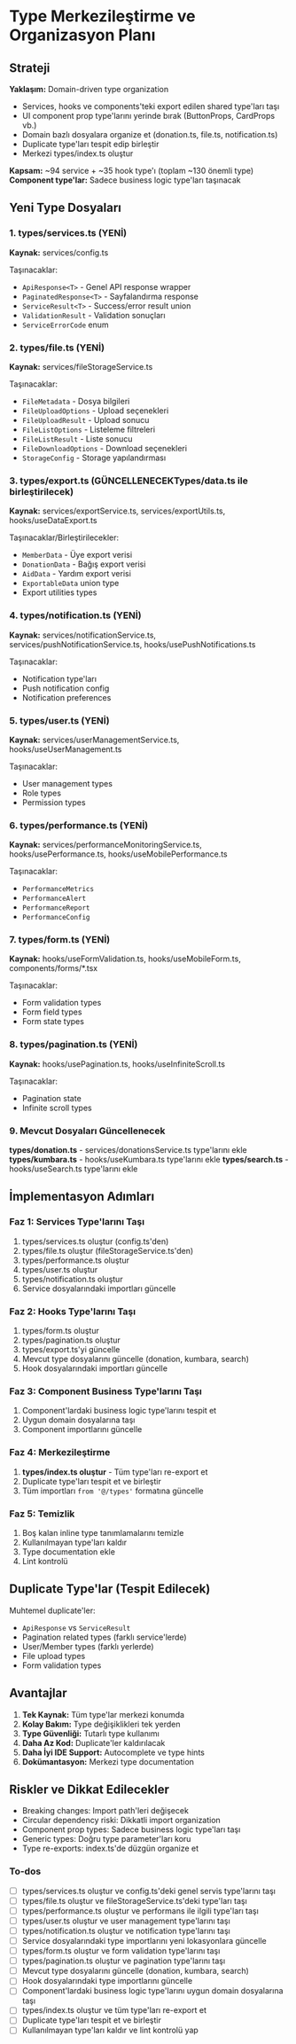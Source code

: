 <!-- 9c112d47-5879-4ac7-993c-f253bf8cc334 a829e73d-f000-428a-9c20-15ce6aaf2efc -->

# Type Merkezileştirme ve Organizasyon Planı

## Strateji

**Yaklaşım:** Domain-driven type organization

- Services, hooks ve components'teki export edilen shared type'ları taşı
- UI component prop type'larını yerinde bırak (ButtonProps, CardProps vb.)
- Domain bazlı dosyalara organize et (donation.ts, file.ts, notification.ts)
- Duplicate type'ları tespit edip birleştir
- Merkezi types/index.ts oluştur

**Kapsam:** ~94 service + ~35 hook type'ı (toplam ~130 önemli type) **Component
type'lar:** Sadece business logic type'ları taşınacak

## Yeni Type Dosyaları

### 1. types/services.ts (YENİ)

**Kaynak:** services/config.ts

Taşınacaklar:

- `ApiResponse<T>` - Genel API response wrapper
- `PaginatedResponse<T>` - Sayfalandırma response
- `ServiceResult<T>` - Success/error result union
- `ValidationResult` - Validation sonuçları
- `ServiceErrorCode` enum

### 2. types/file.ts (YENİ)

**Kaynak:** services/fileStorageService.ts

Taşınacaklar:

- `FileMetadata` - Dosya bilgileri
- `FileUploadOptions` - Upload seçenekleri
- `FileUploadResult` - Upload sonucu
- `FileListOptions` - Listeleme filtreleri
- `FileListResult` - Liste sonucu
- `FileDownloadOptions` - Download seçenekleri
- `StorageConfig` - Storage yapılandırması

### 3. types/export.ts (GÜNCELLENECEKTypes/data.ts ile birleştirilecek)

**Kaynak:** services/exportService.ts, services/exportUtils.ts,
hooks/useDataExport.ts

Taşınacaklar/Birleştirilecekler:

- `MemberData` - Üye export verisi
- `DonationData` - Bağış export verisi
- `AidData` - Yardım export verisi
- `ExportableData` union type
- Export utilities types

### 4. types/notification.ts (YENİ)

**Kaynak:** services/notificationService.ts,
services/pushNotificationService.ts, hooks/usePushNotifications.ts

Taşınacaklar:

- Notification type'ları
- Push notification config
- Notification preferences

### 5. types/user.ts (YENİ)

**Kaynak:** services/userManagementService.ts, hooks/useUserManagement.ts

Taşınacaklar:

- User management types
- Role types
- Permission types

### 6. types/performance.ts (YENİ)

**Kaynak:** services/performanceMonitoringService.ts, hooks/usePerformance.ts,
hooks/useMobilePerformance.ts

Taşınacaklar:

- `PerformanceMetrics`
- `PerformanceAlert`
- `PerformanceReport`
- `PerformanceConfig`

### 7. types/form.ts (YENİ)

**Kaynak:** hooks/useFormValidation.ts, hooks/useMobileForm.ts,
components/forms/\*.tsx

Taşınacaklar:

- Form validation types
- Form field types
- Form state types

### 8. types/pagination.ts (YENİ)

**Kaynak:** hooks/usePagination.ts, hooks/useInfiniteScroll.ts

Taşınacaklar:

- Pagination state
- Infinite scroll types

### 9. Mevcut Dosyaları Güncellenecek

**types/donation.ts** - services/donationsService.ts type'larını ekle
**types/kumbara.ts** - hooks/useKumbara.ts type'larını ekle
**types/search.ts** - hooks/useSearch.ts type'larını ekle

## İmplementasyon Adımları

### Faz 1: Services Type'larını Taşı

1. types/services.ts oluştur (config.ts'den)
2. types/file.ts oluştur (fileStorageService.ts'den)
3. types/performance.ts oluştur
4. types/user.ts oluştur
5. types/notification.ts oluştur
6. Service dosyalarındaki importları güncelle

### Faz 2: Hooks Type'larını Taşı

1. types/form.ts oluştur
2. types/pagination.ts oluştur
3. types/export.ts'yi güncelle
4. Mevcut type dosyalarını güncelle (donation, kumbara, search)
5. Hook dosyalarındaki importları güncelle

### Faz 3: Component Business Type'larını Taşı

1. Component'lardaki business logic type'larını tespit et
2. Uygun domain dosyalarına taşı
3. Component importlarını güncelle

### Faz 4: Merkezileştirme

1. **types/index.ts oluştur** - Tüm type'ları re-export et
2. Duplicate type'ları tespit et ve birleştir
3. Tüm importları `from '@/types'` formatına güncelle

### Faz 5: Temizlik

1. Boş kalan inline type tanımlamalarını temizle
2. Kullanılmayan type'ları kaldır
3. Type documentation ekle
4. Lint kontrolü

## Duplicate Type'lar (Tespit Edilecek)

Muhtemel duplicate'ler:

- `ApiResponse` vs `ServiceResult`
- Pagination related types (farklı service'lerde)
- User/Member types (farklı yerlerde)
- File upload types
- Form validation types

## Avantajlar

1. **Tek Kaynak:** Tüm type'lar merkezi konumda
2. **Kolay Bakım:** Type değişiklikleri tek yerden
3. **Type Güvenliği:** Tutarlı type kullanımı
4. **Daha Az Kod:** Duplicate'ler kaldırılacak
5. **Daha İyi IDE Support:** Autocomplete ve type hints
6. **Dokümantasyon:** Merkezi type documentation

## Riskler ve Dikkat Edilecekler

- Breaking changes: Import path'leri değişecek
- Circular dependency riski: Dikkatli import organization
- Component prop types: Sadece business logic type'ları taşı
- Generic types: Doğru type parameter'ları koru
- Type re-exports: index.ts'de düzgün organize et

### To-dos

- [ ] types/services.ts oluştur ve config.ts'deki genel servis type'larını taşı
- [ ] types/file.ts oluştur ve fileStorageService.ts'deki type'ları taşı
- [ ] types/performance.ts oluştur ve performans ile ilgili type'ları taşı
- [ ] types/user.ts oluştur ve user management type'larını taşı
- [ ] types/notification.ts oluştur ve notification type'larını taşı
- [ ] Service dosyalarındaki type importlarını yeni lokasyonlara güncelle
- [ ] types/form.ts oluştur ve form validation type'larını taşı
- [ ] types/pagination.ts oluştur ve pagination type'larını taşı
- [ ] Mevcut type dosyalarını güncelle (donation, kumbara, search)
- [ ] Hook dosyalarındaki type importlarını güncelle
- [ ] Component'lardaki business logic type'larını uygun domain dosyalarına taşı
- [ ] types/index.ts oluştur ve tüm type'ları re-export et
- [ ] Duplicate type'ları tespit et ve birleştir
- [ ] Kullanılmayan type'ları kaldır ve lint kontrolü yap
